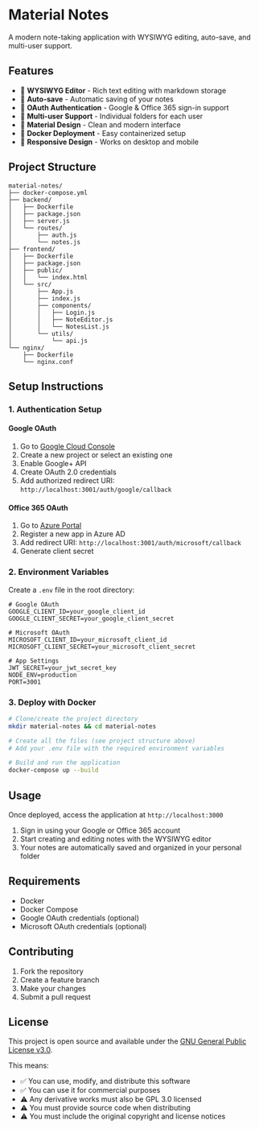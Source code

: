 # Material Notes

A modern note-taking application with WYSIWYG editing, auto-save, and multi-user support.

## Features

- 📝 **WYSIWYG Editor** - Rich text editing with markdown storage
- 🔄 **Auto-save** - Automatic saving of your notes
- 🔐 **OAuth Authentication** - Google & Office 365 sign-in support
- 👥 **Multi-user Support** - Individual folders for each user
- 🎨 **Material Design** - Clean and modern interface
- 🐳 **Docker Deployment** - Easy containerized setup
- 📱 **Responsive Design** - Works on desktop and mobile

## Project Structure

```
material-notes/
├── docker-compose.yml
├── backend/
│   ├── Dockerfile
│   ├── package.json
│   ├── server.js
│   └── routes/
│       ├── auth.js
│       └── notes.js
├── frontend/
│   ├── Dockerfile
│   ├── package.json
│   ├── public/
│   │   └── index.html
│   └── src/
│       ├── App.js
│       ├── index.js
│       ├── components/
│       │   ├── Login.js
│       │   ├── NoteEditor.js
│       │   └── NotesList.js
│       └── utils/
│           └── api.js
└── nginx/
    ├── Dockerfile
    └── nginx.conf
```

## Setup Instructions

### 1. Authentication Setup

#### Google OAuth

1. Go to [Google Cloud Console](https://console.cloud.google.com/)
2. Create a new project or select an existing one
3. Enable Google+ API
4. Create OAuth 2.0 credentials
5. Add authorized redirect URI: `http://localhost:3001/auth/google/callback`

#### Office 365 OAuth

1. Go to [Azure Portal](https://portal.azure.com/)
2. Register a new app in Azure AD
3. Add redirect URI: `http://localhost:3001/auth/microsoft/callback`
4. Generate client secret

### 2. Environment Variables

Create a `.env` file in the root directory:

```env
# Google OAuth
GOOGLE_CLIENT_ID=your_google_client_id
GOOGLE_CLIENT_SECRET=your_google_client_secret

# Microsoft OAuth
MICROSOFT_CLIENT_ID=your_microsoft_client_id
MICROSOFT_CLIENT_SECRET=your_microsoft_client_secret

# App Settings
JWT_SECRET=your_jwt_secret_key
NODE_ENV=production
PORT=3001
```

### 3. Deploy with Docker

```bash
# Clone/create the project directory
mkdir material-notes && cd material-notes

# Create all the files (see project structure above)
# Add your .env file with the required environment variables

# Build and run the application
docker-compose up --build
```

## Usage

Once deployed, access the application at `http://localhost:3000`

1. Sign in using your Google or Office 365 account
2. Start creating and editing notes with the WYSIWYG editor
3. Your notes are automatically saved and organized in your personal folder

## Requirements

- Docker
- Docker Compose
- Google OAuth credentials (optional)
- Microsoft OAuth credentials (optional)

## Contributing

1. Fork the repository
2. Create a feature branch
3. Make your changes
4. Submit a pull request

## License

This project is open source and available under the [GNU General Public License v3.0](LICENSE).

This means:
- ✅ You can use, modify, and distribute this software
- ✅ You can use it for commercial purposes
- ⚠️ Any derivative works must also be GPL 3.0 licensed
- ⚠️ You must provide source code when distributing
- ⚠️ You must include the original copyright and license notices